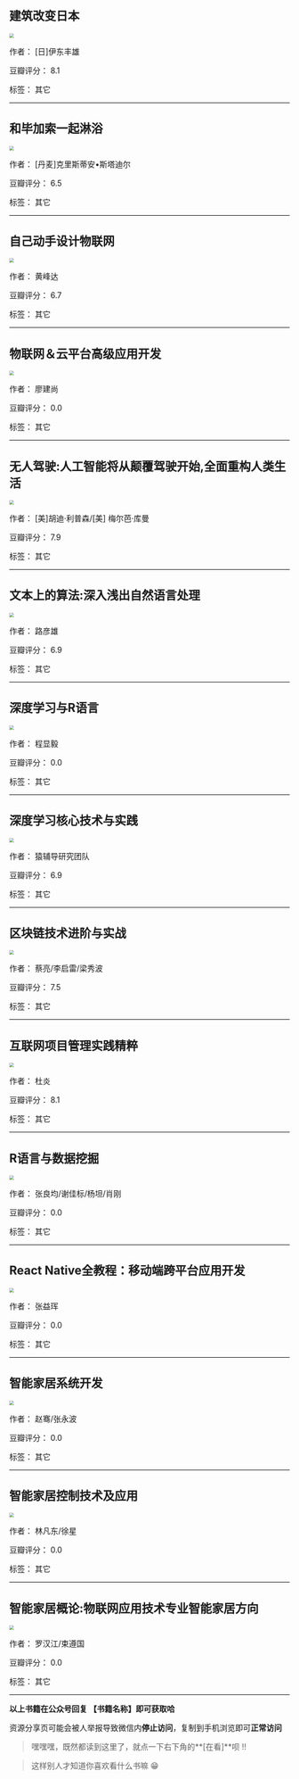 ## 建筑改变日本

<img src="https://www.aibooks.cc/wp-content/uploads/2019/12/2019122206293838.jpg" style="zoom:50%;" />

作者： [日]伊东丰雄

豆瓣评分：  8.1

标签： 其它


---

## 和毕加索一起淋浴

<img src="https://www.aibooks.cc/wp-content/uploads/2019/12/2019122206244473.jpeg" style="zoom:50%;" />

作者： [丹麦]克里斯蒂安•斯塔迪尔

豆瓣评分：  6.5

标签： 其它


---

## 自己动手设计物联网

<img src="https://www.aibooks.cc/wp-content/uploads/2019/12/2019122206121191.jpg" style="zoom:50%;" />

作者： 黄峰达

豆瓣评分：  6.7

标签： 其它


---

## 物联网＆云平台高级应用开发

<img src="https://www.aibooks.cc/wp-content/uploads/2019/12/2019122206085198.jpg" style="zoom:50%;" />

作者： 廖建尚

豆瓣评分：  0.0

标签： 其它


---

## 无人驾驶:人工智能将从颠覆驾驶开始,全面重构人类生活

<img src="https://www.aibooks.cc/wp-content/uploads/2019/12/2019122206044831.jpg" style="zoom:50%;" />

作者： [美]胡迪·利普森/[美] 梅尔芭·库曼

豆瓣评分：  7.9

标签： 其它


---

## 文本上的算法:深入浅出自然语言处理

<img src="https://www.aibooks.cc/wp-content/uploads/2019/12/2019122205585793.jpg" style="zoom:50%;" />

作者： 路彦雄

豆瓣评分：  6.9

标签： 其它


---

## 深度学习与R语言

<img src="https://www.aibooks.cc/wp-content/uploads/2019/12/2019122205522525.jpg" style="zoom:50%;" />

作者： 程显毅

豆瓣评分：  0.0

标签： 其它


---

## 深度学习核心技术与实践

<img src="https://www.aibooks.cc/wp-content/uploads/2019/12/2019122205502477.jpg" style="zoom:50%;" />

作者： 猿辅导研究团队

豆瓣评分：  6.9

标签： 其它


---

## 区块链技术进阶与实战

<img src="https://www.aibooks.cc/wp-content/uploads/2019/12/2019122205444252.jpg" style="zoom:50%;" />

作者： 蔡亮/李启雷/梁秀波 

豆瓣评分：  7.5

标签： 其它


---

## 互联网项目管理实践精粹

<img src="https://www.aibooks.cc/wp-content/uploads/2019/12/2019122205420679.jpg" style="zoom:50%;" />

作者： 杜炎

豆瓣评分：  8.1

标签： 其它


---

## R语言与数据挖掘

<img src="https://www.aibooks.cc/wp-content/uploads/2019/12/2019122205365629.jpg" style="zoom:50%;" />

作者： 张良均/谢佳标/杨坦/肖刚 

豆瓣评分：  0.0

标签： 其它


---

## React Native全教程：移动端跨平台应用开发

<img src="https://www.aibooks.cc/wp-content/uploads/2019/12/2019122205040785.jpg" style="zoom:50%;" />

作者： 张益珲

豆瓣评分：  0.0

标签： 其它


---

## 智能家居系统开发

<img src="https://www.aibooks.cc/wp-content/uploads/2019/12/2019122204553427.jpg" style="zoom:50%;" />

作者： 赵骞/张永波

豆瓣评分：  0.0

标签： 其它


---

## 智能家居控制技术及应用

<img src="https://www.aibooks.cc/wp-content/uploads/2019/12/2019122204495518.jpg" style="zoom:50%;" />

作者： 林凡东/徐星

豆瓣评分：  0.0

标签： 其它


---

## 智能家居概论:物联网应用技术专业智能家居方向

<img src="https://www.aibooks.cc/wp-content/uploads/2019/12/2019122204445655.jpg" style="zoom:50%;" />

作者： 罗汉江/束遵国

豆瓣评分：  0.0

标签： 其它


---


**以上书籍在公众号回复 【书籍名称】即可获取哈** 


资源分享页可能会被人举报导致微信内**停止访问**，复制到手机浏览即可**正常访问**


> 嘿嘿嘿，既然都读到这里了，就点一下右下角的**[在看]**呗 !!

> 

> 这样别人才知道你喜欢看什么书嘛 😁

